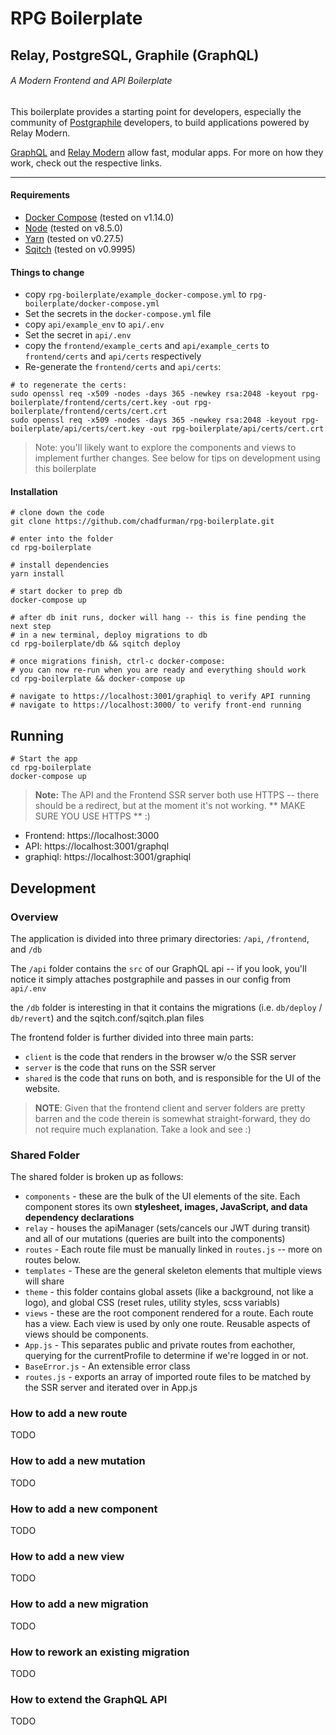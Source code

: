 # RPG Boilerplate
## Relay, PostgreSQL, Graphile (GraphQL)
###### A Modern Frontend and API Boilerplate

This boilerplate provides a starting point for developers, especially the community of [Postgraphile](https://www.graphile.org/postgraphile) developers, to build applications powered by Relay Modern.

[GraphQL](http://graphql.org/) and [Relay Modern](https://facebook.github.io/relay/docs/relay-modern.html) 
allow fast, modular apps.  For more on how they work, check out the respective links.

-----
#### Requirements
* [Docker Compose](https://docs.docker.com/compose/) (tested on v1.14.0)
* [Node](https://nodejs.org) (tested on v8.5.0)
* [Yarn](https://yarnpkg.com) (tested on v0.27.5)
* [Sqitch](https://github.com/theory/sqitch) (tested on v0.9995)

#### Things to change
* copy `rpg-boilerplate/example_docker-compose.yml` to `rpg-boilerplate/docker-compose.yml`
* Set the secrets in the `docker-compose.yml` file
* copy `api/example_env` to `api/.env`
* Set the secret in `api/.env`
* copy the `frontend/example_certs` and `api/example_certs` to `frontend/certs` and `api/certs` respectively
* Re-generate the `frontend/certs` and `api/certs`:
```
# to regenerate the certs:
sudo openssl req -x509 -nodes -days 365 -newkey rsa:2048 -keyout rpg-boilerplate/frontend/certs/cert.key -out rpg-boilerplate/frontend/certs/cert.crt
sudo openssl req -x509 -nodes -days 365 -newkey rsa:2048 -keyout rpg-boilerplate/api/certs/cert.key -out rpg-boilerplate/api/certs/cert.crt
```

> Note: you'll likely want to explore the components and views to implement further changes.  See below for tips on development using this boilerplate

#### Installation
```
# clone down the code
git clone https://github.com/chadfurman/rpg-boilerplate.git

# enter into the folder
cd rpg-boilerplate

# install dependencies
yarn install

# start docker to prep db
docker-compose up 

# after db init runs, docker will hang -- this is fine pending the next step
# in a new terminal, deploy migrations to db
cd rpg-boilerplate/db && sqitch deploy

# once migrations finish, ctrl-c docker-compose:
# you can now re-run when you are ready and everything should work
cd rpg-boilerplate && docker-compose up 

# navigate to https://localhost:3001/graphiql to verify API running
# navigate to https://localhost:3000/ to verify front-end running

```

## Running
```
# Start the app
cd rpg-boilerplate
docker-compose up
```

> **Note:** The API and the Frontend SSR server both use HTTPS -- there should be a redirect, but at the moment it's not working.
> ** MAKE SURE YOU USE HTTPS ** :)

* Frontend: https://localhost:3000
* API: https://localhost:3001/graphql
* graphiql: https://localhost:3001/graphiql


## Development
### Overview
The application is divided into three primary directories: `/api`, `/frontend`, and `/db`

The `/api` folder contains the `src` of our GraphQL api -- if you look, you'll notice it simply attaches postgraphile and passes in our config from `api/.env`

the `/db` folder is interesting in that it contains the migrations (i.e. `db/deploy` / `db/revert`) and the sqitch.conf/sqitch.plan files

The frontend folder is further divided into three main parts: 
* `client` is the code that renders in the browser w/o the SSR server
* `server` is the code that runs on the SSR server
* `shared` is the code that runs on both, and is responsible for the UI of the website.

> **NOTE**: Given that the frontend client and server folders are pretty barren and the code therein is somewhat straight-forward, they do not require much explanation.  Take a look and see :)

### Shared Folder
The shared folder is broken up as follows:
* `components` - these are the bulk of the UI elements of the site.  Each component stores its own **stylesheet, images, JavaScript, and data dependency declarations**
* `relay` - houses the apiManager (sets/cancels our JWT during transit) and all of our mutations (queries are built into the components)
* `routes` - Each route file must be manually linked in `routes.js` -- more on routes below.
* `templates` - These are the general skeleton elements that multiple views will share
* `theme` - this folder contains global assets (like a background, not like a logo), and global CSS (reset rules, utility styles, scss variabls)
* `views` - these are the root component rendered for a route.  Each route has a view.  Each view is used by only one route.  Reusable aspects of views should be components.
* `App.js` - This separates public and private routes from eachother, querying for the currentProfile to determine if we're logged in or not.
* `BaseError.js` - An extensible error class
* `routes.js` - exports an array of imported route files to be matched by the SSR server and iterated over in App.js

### How to add a new route
TODO

### How to add a new mutation
TODO

### How to add a new component
TODO

### How to add a new view
TODO

### How to add a new migration
TODO

### How to rework an existing migration
TODO

### How to extend the GraphQL API
TODO

```
